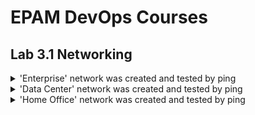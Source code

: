 <h1>EPAM DevOps Courses</h1>
<h2>Lab 3.1 Networking</h2>

<details><summary>'Enterprise' network was created and tested by ping</summary><br>
<img src=t3.1_ping_enterprise.png></details>

<details><summary>'Data Center' network was created and tested by ping</summary><br>
<img src=t3.1_ping_datacenter.png></details>

<details><summary>'Home Office' network was created and tested by ping</summary><br>
<img src=t3.1_ping_home.png></details>
